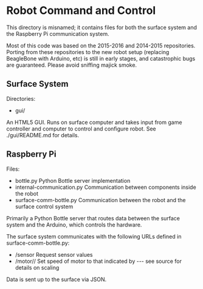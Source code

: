 # Robot Command and Control

This directory is misnamed; it contains files for both the surface system
and the Raspberry Pi communication system.

Most of this code was based on the 2015-2016 and 2014-2015 repositories.
Porting from these repositories to the new robot setup (replacing
BeagleBone with Arduino, etc) is still in early stages, and catastrophic
bugs are guaranteed.  Please avoid sniffing majick smoke.

## Surface System

Directories:
  - gui/

An HTML5 GUI.  Runs on surface computer and takes input from game
controller and computer to control and configure robot.  See
./gui/README.md for details.


## Raspberry Pi

Files:
  - bottle.py                   Python Bottle server implementation
  - internal-communication.py   Communication between components inside the robot
  - surface-comm-bottle.py      Communication between the robot and the surface control system

Primarily a Python Bottle server that routes data between the surface system
and the Arduino, which controls the hardware.

The surface system communicates with the following URLs defined in surface-comm-bottle.py:
  - /sensor                     Request sensor values
  - /motor/<number>/<value>     Set speed of motor <number> to that indicated by <value> --- see source for details on scaling

Data is sent up to the surface via JSON.
